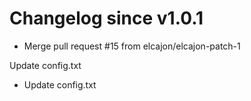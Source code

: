 # Changelog since v1.0.1
- Merge pull request #15 from elcajon/elcajon-patch-1

Update config.txt 
- Update config.txt 
